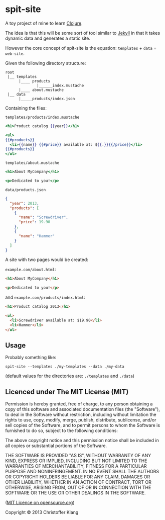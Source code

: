 # spit-site

A toy project of mine to learn [Clojure](http://clojure.org).

The idea is that this will be some sort of tool similar to [Jekyll](https://github.com/mojombo/jekyll) in that it takes dynamic data and generates a static site.

However the core concept of spit-site is the equation: `templates` + `data` = `web-site`.

Given the following directory structure:

```
root
 |__ templates
      |____ products
              |______index.mustache
      |____ about.mustache
 |__ data
      |_____products/index.json
```

Containing the files:

`templates/products/index.mustache`

```mustache
<h1>Product catalog {{year}}</h1>

<ul>
{{#products}}
  <li>{{name}} {{#price}} available at: ${{.}}{{/price}}</li>
{{#products}}
</ul>
```

`templates/about.mustache`

```mustache
<h1>About MyCompany</h1>

<p>Dedicated to you!</p>
```

`data/products.json`

```json
{
  "year": 2013,
  "products": [
    {
      "name": "Screwdriver",
      "price": 19.90
    },
    {
      "name": "Hammer"
    }
  ]
}
```

A site with two pages would be created: 

`example.com/about.html`:

```html
<h1>About MyCompany</h1>

<p>Dedicated to you!</p>
```

and `example.com/products/index.html`:

```html
<h1>Product catalog 2013</h1>

<ul>
  <li>Screwdriver available at: $19.90</li>
  <li>Hammer</li>
</ul>
```

## Usage

Probably something like: 

```
spit-site --templates ./my-templates --data ./my-data
```

(default values for the directories are: `./templates` and `./data`)

## Licenced under The MIT License (MIT)

Permission is hereby granted, free of charge, to any person obtaining a copy of this software and associated documentation files (the "Software"), to deal in the Software without restriction, including without limitation the rights to use, copy, modify, merge, publish, distribute, sublicense, and/or sell copies of the Software, and to permit persons to whom the Software is furnished to do so, subject to the following conditions:

The above copyright notice and this permission notice shall be included in all copies or substantial portions of the Software.

THE SOFTWARE IS PROVIDED "AS IS", WITHOUT WARRANTY OF ANY KIND, EXPRESS OR IMPLIED, INCLUDING BUT NOT LIMITED TO THE WARRANTIES OF MERCHANTABILITY, FITNESS FOR A PARTICULAR PURPOSE AND NONINFRINGEMENT. IN NO EVENT SHALL THE AUTHORS OR COPYRIGHT HOLDERS BE LIABLE FOR ANY CLAIM, DAMAGES OR OTHER LIABILITY, WHETHER IN AN ACTION OF CONTRACT, TORT OR OTHERWISE, ARISING FROM, OUT OF OR IN CONNECTION WITH THE SOFTWARE OR THE USE OR OTHER DEALINGS IN THE SOFTWARE.

([MIT Licence on opensource.org](http://opensource.org/licenses/MIT))

Copyright © 2013 Christoffer Klang

